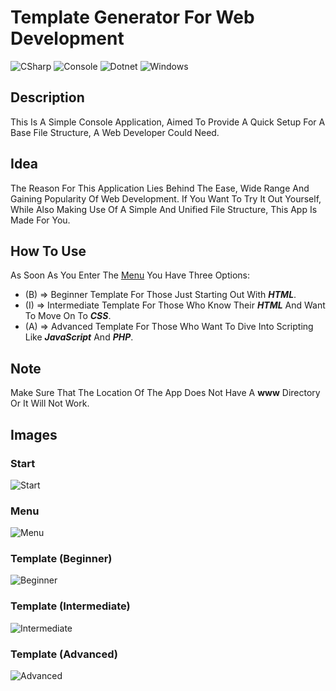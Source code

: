 # Template Generator For Web Development
![CSharp](https://img.shields.io/badge/csharp-black?style=for-the-badge&logo=sharp)
![Console](https://img.shields.io/badge/console-black?style=for-the-badge&logo=windowsterminal)
![Dotnet](https://img.shields.io/badge/dotnet-black?style=for-the-badge&logo=dotnet)
![Windows](https://img.shields.io/badge/Windows-black?style=for-the-badge&logo=windows)

## Description
This Is A Simple Console Application, Aimed To Provide A Quick Setup For A Base File Structure, A Web Developer Could Need.

## Idea
The Reason For This Application Lies Behind The Ease, Wide Range And Gaining Popularity Of Web Development. If You Want To Try It Out Yourself, While Also Making Use Of A Simple And Unified File Structure, This App Is Made For You.

## How To Use
As Soon As You Enter The [Menu](#menu) You Have Three Options:
- (B) => Beginner Template For Those Just Starting Out With ***HTML***.
- (I) => Intermediate Template For Those Who Know Their ***HTML*** And Want To Move On To ***CSS***.
- (A) => Advanced Template For Those Who Want To Dive Into Scripting Like ***JavaScript*** And ***PHP***.

## Note
Make Sure That The Location Of The App Does Not Have A **www** Directory Or It Will Not Work.

## Images

### Start
![Start](https://user-images.githubusercontent.com/65088572/180080018-496af072-04b1-4e34-bf3d-4cb2661597ab.png)

### Menu
![Menu](https://user-images.githubusercontent.com/65088572/180080032-8ea98233-bddf-4d3f-85f2-65a0515e2d25.png)

### Template (Beginner)
![Beginner](https://user-images.githubusercontent.com/65088572/180080048-be348427-fc9c-4738-9ce2-9b81b55362df.png)

### Template (Intermediate)
![Intermediate](https://user-images.githubusercontent.com/65088572/180080095-28d9bd7d-b476-4de0-8350-0e6247c66010.png)

### Template (Advanced)
![Advanced](https://user-images.githubusercontent.com/65088572/180080102-6869e7f8-c62a-4125-9ac3-11d5d8be808e.png)
